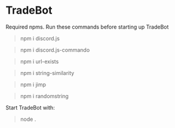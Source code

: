 # TradeBot

Required npms. Run these commands before starting up TradeBot
  >npm i discord.js
  
  >npm i discord.js-commando
  
  >npm i url-exists
  
  >npm i string-similarity
  
  >npm i jimp
  
  >npm i randomstring
  
Start TradeBot with:
  >node .  
